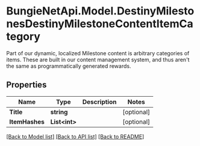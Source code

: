 # BungieNetApi.Model.DestinyMilestonesDestinyMilestoneContentItemCategory
Part of our dynamic, localized Milestone content is arbitrary categories of items. These are built in our content management system, and thus aren't the same as programmatically generated rewards.
## Properties

Name | Type | Description | Notes
------------ | ------------- | ------------- | -------------
**Title** | **string** |  | [optional] 
**ItemHashes** | **List&lt;int&gt;** |  | [optional] 

[[Back to Model list]](../README.md#documentation-for-models) [[Back to API list]](../README.md#documentation-for-api-endpoints) [[Back to README]](../README.md)

